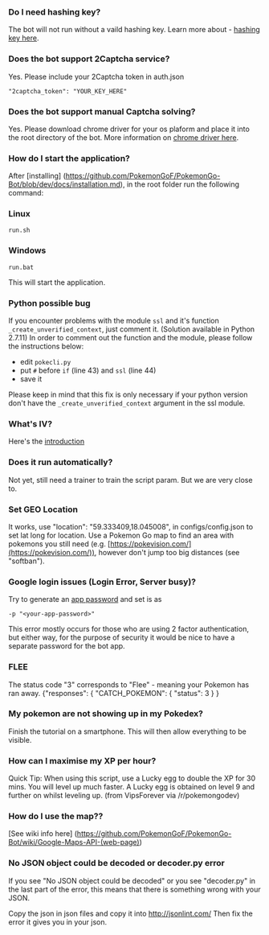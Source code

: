 ### Do I need hashing key?
The bot will not run without a vaild hashing key. Learn more about - [hashing key here](http://hashing.pogodev.org).

### Does the bot support 2Captcha service?
Yes. Please include your 2Captcha token in auth.json
```
"2captcha_token": "YOUR_KEY_HERE"
```

### Does the bot support manual Captcha solving?
Yes. Please download chrome driver for your os plaform and place it into the root directory of the bot.
More information on [chrome driver here](https://sites.google.com/a/chromium.org/chromedriver/).

### How do I start the application?
After [installing] (https://github.com/PokemonGoF/PokemonGo-Bot/blob/dev/docs/installation.md), in the root folder run the following command:
### Linux
```
run.sh
```
### Windows
```
run.bat
```
This will start the application.

### Python possible bug
If you encounter problems with the module `ssl` and it's function `_create_unverified_context`, just comment it. (Solution available in Python 2.7.11)
In order to comment out the function and the module, please follow the instructions below:
- edit `pokecli.py`
- put `#` before `if` (line 43) and `ssl` (line 44)
- save it

Please keep in mind that this fix is only necessary if your python version don't have the `_create_unverified_context` argument in the ssl module.

### What's IV?
Here's the [introduction](http://bulbapedia.bulbagarden.net/wiki/Individual_values)

### Does it run automatically?
Not yet, still need a trainer to train the script param. But we are very close to.

### Set GEO Location
It works, use "location": "59.333409,18.045008", in configs/config.json to set lat long for location. Use a Pokemon Go map to find an area with pokemons you still need (e.g. [https://pokevision.com/](https://pokevision.com/)), however don't jump too big distances (see "softban").

### Google login issues (Login Error, Server busy)?
Try to generate an [app password](!https://support.google.com/accounts/answer/185833?hl=en) and set is as
```
-p "<your-app-password>"
```
This error mostly occurs for those who are using 2 factor authentication, but either way, for the purpose of security it would be nice to have a separate password for the bot app.

### FLEE
The status code "3" corresponds to "Flee" - meaning your Pokemon has ran away.
   {"responses": { "CATCH_POKEMON": { "status": 3 } }

### My pokemon are not showing up in my Pokedex?
Finish the tutorial on a smartphone. This will then allow everything to be visible.

### How can I maximise my XP per hour?
Quick Tip: When using this script, use a Lucky egg to double the XP for 30 mins. You will level up much faster. A Lucky egg is obtained on level 9 and further on whilst leveling up. (from VipsForever via /r/pokemongodev)

### How do I use the map??
[See wiki info here] (https://github.com/PokemonGoF/PokemonGo-Bot/wiki/Google-Maps-API-(web-page))

### No JSON object could be decoded or decoder.py error
If you see "No JSON object could be decoded" or you see "decoder.py" in the last part of the error, this means that there is something wrong with your JSON.

Copy the json in json files and copy it into http://jsonlint.com/  Then fix the error it gives you in your json.
